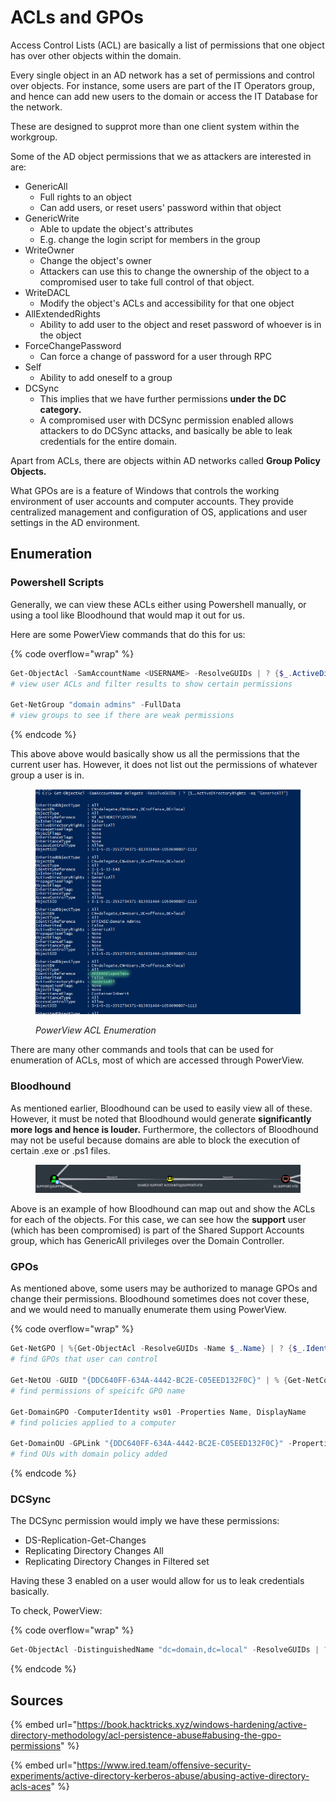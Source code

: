 # ACLs and GPOs

Access Control Lists (ACL) are basically a list of permissions that one object has over other objects within the domain.

Every single object in an AD network has a set of permissions and control over objects. For instance, some users are part of the IT Operators group, and hence can add new users to the domain or access the IT Database for the network.&#x20;

These are designed to supprot more than one client system within the workgroup.

Some of the AD object permissions that we as attackers are interested in are:

* GenericAll
  * Full rights to an object
  * Can add users, or reset users' password within that object
* GenericWrite
  * Able to update the object's attributes
  * E.g. change the login script for members in the group
* WriteOwner
  * Change the object's owner&#x20;
  * Attackers can use this to change the ownership of the object to a compromised user to take full control of that object.
* WriteDACL
  * Modify the object's ACLs and accessibility for that one object
* AllExtendedRights
  * Ability to add user to the object and reset password of whoever is in the object
* ForceChangePassword
  * Can force a change of password for a user through RPC
* Self
  * Ability to add oneself to a group
* DCSync
  * This implies that we have further permissions **under the DC category.**
  * A compromised user with DCSync permission enabled allows attackers to do DCSync attacks, and basically be able to leak credentials for the entire domain.

Apart from ACLs, there are objects within AD networks called **Group Policy Objects.**&#x20;

What GPOs are is a feature of Windows that controls the working environment of user accounts and computer accounts. They provide centralized management and configuration of OS, applications and user settings in the AD environment.&#x20;

## Enumeration

### Powershell Scripts

Generally, we can view these ACLs either using Powershell manually, or using a tool like Bloodhound that would map it out for us.

Here are some PowerView commands that do this for us:

{% code overflow="wrap" %}
```powershell
Get-ObjectAcl -SamAccountName <USERNAME> -ResolveGUIDs | ? {$_.ActiveDirectoryRights -eq "<persmission>"} 
# view user ACLs and filter results to show certain permissions

Get-NetGroup "domain admins" -FullData
# view groups to see if there are weak permissions
```
{% endcode %}

This above above would basically show us all the permissions that the current user has. However, it does not list out the permissions of whatever group a user is in.

<figure><img src="../../.gitbook/assets/image (466).png" alt=""><figcaption><p><em>PowerView ACL Enumeration</em></p></figcaption></figure>

There are many other commands and tools that can be used for enumeration of ACLs, most of which are accessed through PowerView.

### Bloodhound

As mentioned earlier, Bloodhound can be used to easily view all of these. However, it must be noted that Bloodhound would generate **significantly more logs and hence is louder.** Furthermore, the collectors of Bloodhound may not be useful because domains are able to block the execution of certain .exe or .ps1 files.

<figure><img src="../../.gitbook/assets/image (3953).png" alt=""><figcaption></figcaption></figure>

Above is an example of how Bloodhound can map out and show the ACLs for each of the objects. For this case, we can see how the **support** user (which has been compromised) is part of the Shared Support Accounts group, which has GenericAll privileges over the Domain Controller.

### GPOs

As mentioned above, some users may be authorized to manage GPOs and change their permissions. Bloodhound sometimes does not cover these, and we would need to manually enumerate them using PowerView.

{% code overflow="wrap" %}
```powershell
Get-NetGPO | %{Get-ObjectAcl -ResolveGUIDs -Name $_.Name} | ? {$_.IdentityReference -eq "OFFENSE\spotless"}
# find GPOs that user can control

Get-NetOU -GUID "{DDC640FF-634A-4442-BC2E-C05EED132F0C}" | % {Get-NetComputer -ADSpath $_}
# find permissions of speicifc GPO name

Get-DomainGPO -ComputerIdentity ws01 -Properties Name, DisplayName
# find policies applied to a computer

Get-DomainOU -GPLink "{DDC640FF-634A-4442-BC2E-C05EED132F0C}" -Properties DistinguishedName
# find OUs with domain policy added
```
{% endcode %}

### DCSync

The DCSync permission would imply we have these permissions:

* DS-Replication-Get-Changes
* Replicating Directory Changes All
* Replicating Directory Changes in Filtered set

Having these 3 enabled on a user would allow for us to leak credentials basically.

To check, PowerView:

{% code overflow="wrap" %}
```powershell
Get-ObjectAcl -DistinguishedName "dc=domain,dc=local" -ResolveGUIDs | ?{($_.ObjectType -match 'replication-get') -or ($_.ActiveDirectoryRights -match 'GenericAll')}
```
{% endcode %}

## Sources

{% embed url="https://book.hacktricks.xyz/windows-hardening/active-directory-methodology/acl-persistence-abuse#abusing-the-gpo-permissions" %}

{% embed url="https://www.ired.team/offensive-security-experiments/active-directory-kerberos-abuse/abusing-active-directory-acls-aces" %}
